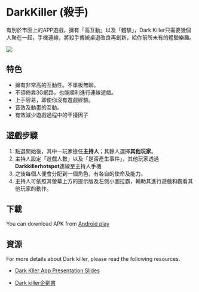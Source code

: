 # DarkKiller (殺手)

有別於市面上的APP遊戲，擁有「高互動」以及「體驗」，Dark Killer只需要幾個人聚在一起，手機連線，將殺手傳統桌遊改良再創新，給你前所未有的體驗樂趣。

![](https://user-images.githubusercontent.com/5744158/31649894-9bb2c94e-b2da-11e7-8fdd-a800ad4efbdd.png)

## 特色
- 擁有非常高的互動性。不單板無聊。
- 不須倚靠3G網路，也能順利進行連線遊戲。
- 上手容易，即使你沒有遊戲經驗。
- 音效及動畫的互動。
- 有效減少遊戲過程中的干擾因子

## 遊戲步驟

1. 點選開始後，其中一玩家擔任**主持人**；其餘人選擇**其他玩家**。
2. 主持人設定「遊戲人數」以及「是否產生事件」，其他玩家透過**Darkkillerhotspot**連線至主持人手機
3. 之後每個人便會分配到一個角色，有各自的使命及能力。
4. 主持人可依照其螢幕上方的提示版及左側小圖拉霸，輔助其進行遊戲和觀看其他玩家的動作。

## 下載
You can download APK from [Android play](https://play.google.com/store/apps/details?id=aaaaa.dark_killer&hl=zh_TW)

## 資源
For more details about Dark killer, please read the following resources.

- [Dark Kller App Presentation Slides](https://www.slideshare.net/andy149/dark-kller-app-presentation-slides)

- [Dark killer企劃書](https://www.dropbox.com/s/7ke6h7zemiv50ig/Dark%20killer%E4%BC%81%E5%8A%83%E6%9B%B8.pdf?dl=0)
 



